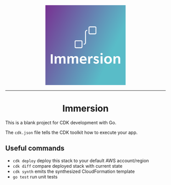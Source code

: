 <div align="center">
    <img src="img/logo.png" alt="Logo" width="50%" height="50%"/>
    <hr>
    <h1>Immersion</h1>
</div>

This is a blank project for CDK development with Go.

The `cdk.json` file tells the CDK toolkit how to execute your app.

## Useful commands

 * `cdk deploy`      deploy this stack to your default AWS account/region
 * `cdk diff`        compare deployed stack with current state
 * `cdk synth`       emits the synthesized CloudFormation template
 * `go test`         run unit tests
